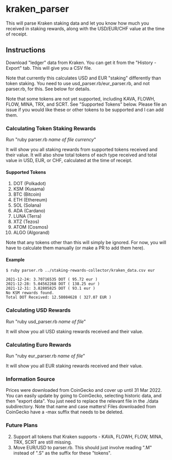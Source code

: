 # kraken_parser

This will parse Kraken staking data and let you know how much you received in staking rewards, along with the USD/EUR/CHF value at the time of receipt. 

## Instructions

Download "ledger" data from Kraken. You can get it from the "History - Export" tab. This will give you a CSV file.

Note that currently this calculates USD and EUR "staking" differently than token staking. You need to use usd_parser.rb/eur_parser.rb, and not parser.rb, for this. See below for details.

Note that some tokens are not yet supported, including KAVA, FLOWH, FLOW, MINA, TRX, and SCRT. See "Supported Tokens" below. Please file an issue if you would like these or other tokens to be supported and I can add them.

### Calculating Token Staking Rewards

Run "ruby parser.rb *name of file* *currency*"

It will show you all staking rewards from supported tokens received and their value. It will also show total tokens of each type received and total value in USD, EUR, or CHF, calculated at the time of receipt.

#### Supported Tokens

1. DOT (Polkadot)
2. KSM (Kusama)
3. BTC (Bitcoin)
4. ETH (Ethereum)
5. SOL (Solana)
6. ADA (Cardano)
7. LUNA (Terra)
8. XTZ (Tezos)
9. ATOM (Cosmos)
10. ALGO (Algorand)

Note that any tokens other than this will simply be ignored. For now, you will have to calculate them manually (or make a PR to add them here).

#### Example

```
$ ruby parser.rb ../staking-rewards-collector/kraken_data.csv eur

2021-12-24: 3.70716535 DOT ( 95.72 eur )
2021-12-28: 5.04562268 DOT ( 138.25 eur )
2021-12-31: 3.82805825 DOT ( 93.1 eur )
No KSM rewards found.
Total DOT Received: 12.58084628 ( 327.07 EUR )
```


### Calculating USD Rewards

Run "ruby usd_parser.rb *name of file*"

It will show you all USD staking rewards received and their value. 

### Calculating Euro Rewards

Run "ruby eur_parser.rb *name of file*"

It will show you all EUR staking rewards received and their value. 


### Information Source

Prices were downloaded from CoinGecko and cover up until 31 Mar 2022. You can easily update by going to CoinGecko, selecting historic data, and then "export data". You just need to replace the relevant file in the ./data subdirectory. Note that name and case matters! Files downloaded from CoinGecko have a -max suffix that needs to be deleted.

### Future Plans

2. Support all tokens that Kraken supports - KAVA, FLOWH, FLOW, MINA, TRX, SCRT are still missing.
2. Move EUR/USD to parser.rb. This should just involve reading ".M" instead of ".S" as the suffix for these "tokens".
